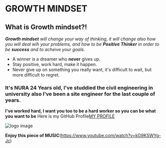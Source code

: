 # GROWTH MINDSET
## What is Growth mindset?!
_**Growth mindset** will change your way of thinking, it will change also how you will deal wih your problems, and how to be **Positive Thinker** in order to be **success** and to acheive your goals._
* A winner is a dreamer who **never** gives up.
* Stay positive, work hard, make it happen.
* Never give up on something you really want, it's difficult to wait, but more difficult to regret.
### It's NURA 24 Years old, I've studdied the civil engineering in university also I've been a site engineer for the last couple of years.
**I've worked hard, I want you too to be a hard worker so you can be what you want to be**
Here is my GitHub Profile[MY PROFILE](https://github.com/nuratabanjeh)

![logo image](https://resources.finalsite.net/images/f_auto,q_auto,t_image_size_2/v1537207217/jkcsoakvilleorg/lrecg0z13mu9vkg2knln/GrowthMindset.jpg)

**Enjoy this piece of MUSIC**(https://www.youtube.com/watch?v=kG9KSWYg-Jc)
